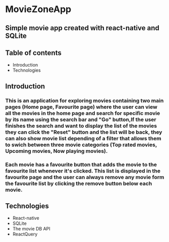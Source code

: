 # MovieZoneApp
## Simple movie app created with react-native and SQLite

## Table of contents
* Introduction
* Technologies

## Introduction
### This is an application for exploring movies containing two main pages (Home page, Favourite page) where the user can view all the movies in the home page and search for specific movie by its name using the search bar and "Go" button,If the user finishes the search and want to display the list of the movies they can click the "Reset" button and the list will be back, they can also show movie list depending of a filter that allows them to swich between three movie categories (Top rated movies, Upcoming movies, Now playing movies).
### Each movie has a favourite button that adds the movie to the favourite list whenever it's clicked. This list is displayed in the favourite page and the user can always remove any movie form the favourite list by clicking the remove button below each movie.

## Technologies
- React-native
- SQLite
- The movie DB API
- ReactQuery
